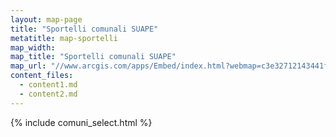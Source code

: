 ```yaml
---
layout: map-page
title: "Sportelli comunali SUAPE"
metatitle: map-sportelli
map_width:
map_title: "Sportelli comunali SUAPE"
map_url: "//www.arcgis.com/apps/Embed/index.html?webmap=c3e32712143441fca9636fc64504141b&extent=11.5543,42.5551,13.5826,43.396&zoom=true&scale=true&legend=true&disable_scroll=true&theme=light" style="color:#0000FF;text-align:left" target="_blank"
content_files:
  - content1.md
  - content2.md
---
```


{% include comuni_select.html %}
